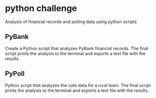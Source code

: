 # python challenge
Analysis of financial records and polling data using python scripts 


## PyBank
Create a Python script that analyzes PyBank financial records. The final script prints the analysis to the terminal and exports a text file with the results.


## PyPoll
Python script that analyzes the vote data for a rural town. The final script prints the analysis to the terminal and exports a text file with the results.
